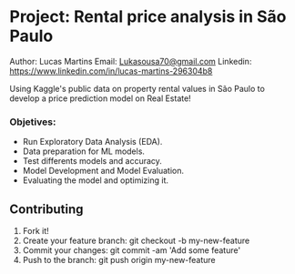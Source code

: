 # Project: Rental price analysis in São Paulo
Author: Lucas Martins 
Email: Lukasousa70@gmail.com
Linkedin: https://www.linkedin.com/in/lucas-martins-296304b8

Using Kaggle's public data on property rental values in São Paulo to develop a price prediction model on Real Estate! 
### Objetives: 
* Run Exploratory Data Analysis (EDA).
* Data preparation for ML models. 
* Test differents models and accuracy.
* Model Development and Model Evaluation. 
* Evaluating the model and optimizing it.

## Contributing
1. Fork it!
2. Create your feature branch: git checkout -b my-new-feature
3. Commit your changes: git commit -am 'Add some feature'
4. Push to the branch: git push origin my-new-feature
